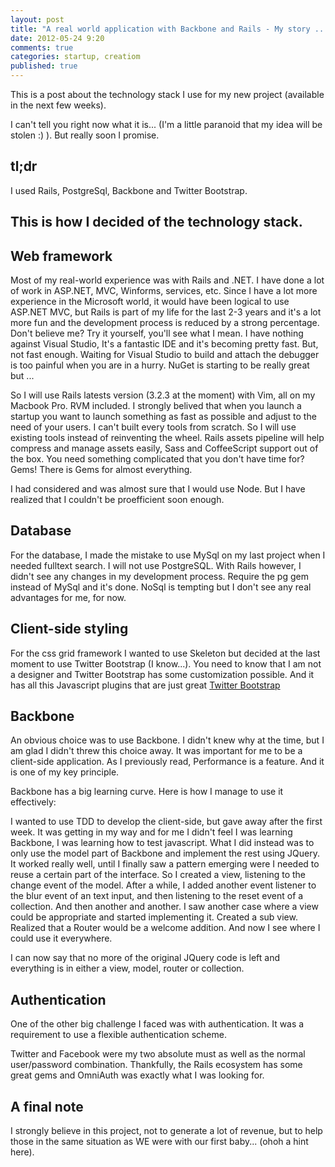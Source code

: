 ```yaml
---
layout: post
title: "A real world application with Backbone and Rails - My story ... so far"
date: 2012-05-24 9:20
comments: true
categories: startup, creatiom
published: true
---
```


This is a post about the technology stack I use for my new project (available in the next few weeks).

I can't tell you right now what it is... (I'm a little paranoid that my idea will be stolen :) ). But really soon I promise. 

## tl;dr

I used Rails, PostgreSql, Backbone and Twitter Bootstrap.

## This is how I decided of the technology stack.

## Web framework

Most of my real-world experience was with Rails and .NET. I have done a lot of work in ASP.NET, MVC, Winforms, services, etc. Since I have a lot more experience in the Microsoft world, it would have been logical to use ASP.NET MVC, but Rails is part of my life for the last 2-3 years and it's a lot more fun and the development process is reduced by a strong percentage. Don't believe me? Try it yourself, you'll see what I mean. I have nothing against Visual Studio, It's a fantastic IDE and it's becoming pretty fast. But, not fast enough. Waiting for Visual Studio to build and attach the debugger is too painful when you are in a hurry. NuGet is starting to be really great but ...  

So I will use Rails latests version (3.2.3 at the moment) with Vim, all on my Macbook Pro. RVM included. I strongly belived that when you launch a startup you want to launch something as fast as possible and adjust to the need of your users. I can't built every tools from scratch. So I will use existing tools instead of reinventing the wheel. Rails assets pipeline will help compress and manage assets easily, Sass and CoffeeScript support out of the box. You need something complicated that you don't have time for? Gems! There is Gems for almost everything.

I had considered and was almost sure that I would use Node. But I have realized that I couldn't be proefficient soon enough. 

## Database

For the database, I made the mistake to use MySql on my last project when I needed fulltext search. I will not use PostgreSQL. With Rails however, I didn't see any changes in my development process. Require the pg gem instead of MySql and it's done. NoSql is tempting but I don't see any real advantages for me, for now.

## Client-side styling

For the css grid framework I wanted to use Skeleton but decided at the last moment to use Twitter Bootstrap (I know...). You need to know that I am not a designer and Twitter Bootstrap has some customization possible. And it has all this Javascript plugins that are just great [Twitter Bootstrap](http://twitter.github.com/bootstrap/index.html)

## Backbone

An obvious choice was to use Backbone. I didn't knew why at the time, but I am glad I didn't threw this choice away. It was important for me to be a client-side application. As I previously read, Performance is a feature. And it is one of my key principle.

Backbone has a big learning curve. Here is how I manage to use it effectively: 

I wanted to use TDD to develop the client-side, but gave away after the first week. It was getting in my way and for me I didn't feel I was learning Backbone, I was learning how to test javascript. What I did instead was to only use the model part of Backbone and implement the rest using JQuery. It worked really well, until I finally saw a pattern emerging were I needed to reuse a certain part of the interface. So I created a view, listening to the change event of the model. After a while, I added another event listener to the blur event of an text input, and then listening to the reset event of a collection. And then another and another. I saw another case where a view could be appropriate and started implementing it. Created a sub view. Realized that a Router would be a welcome addition. And now I see where I could use it everywhere. 

I can now say that no more of the original JQuery code is left and everything is in either a view, model, router or collection. 

## Authentication

One of the other big challenge I faced was with authentication. It was a requirement to use a flexible authentication scheme. 

Twitter and Facebook were my two absolute must as well as the normal user/password combination. Thankfully, the Rails ecosystem has some great gems and OmniAuth was exactly what I was looking for. 
## A final note

I strongly believe in this project, not to generate a lot of revenue, but to help those in the same situation as WE were with our first baby... (ohoh a hint here).
